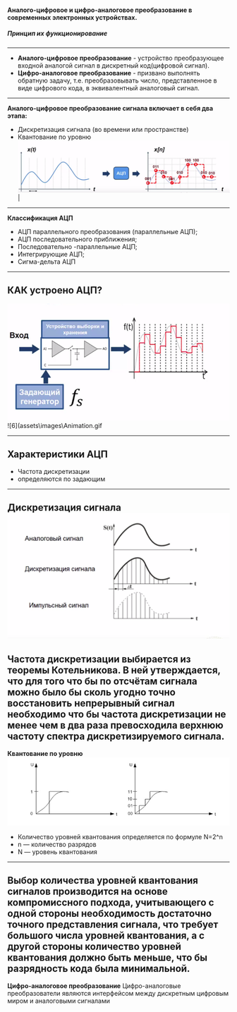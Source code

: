 
#### Аналого-цифровое и цифро-аналоговое преобразование в современных электронных устройствах.
##### Принцип их функционирование
---
- **Аналого-цифровое преобразование** - устройство преобразующее входной аналогой сигнал в дискретный код(цифровой сигнал). 
- **Цифро-аналоговое преобразование** - призвано выполнять обратную задачу, т.е. преобразовывать число, представленное в виде цифрового кода, в эквивалентный аналоговый сигнал. 
---
**Аналого-цифровое преобразование сигнала включает в себя два этапа:**
- Дискретизация сигнала (во времени или пространстве)
- Квантование по уровню
![3](assets/images/3.png) |
---
**Классификация АЦП**
- АЦП параллельного преобразования (параллельные АЦП);
- АЦП последовательного приближения;
- Последовательно -параллельные АЦП;
- Интегрирующие АЦП;
- Сигма-дельта АЦП
---
## КАК устроено АЦП? 
![5](assets/images/5.png) 
![6](assets\images\Animation.gif

---
## Характеристики АЦП
- Частота дискретизации 
- определяются по задающим 
---
**Дискретизация сигнала**
![1](assets/images/1.png)
---
Частота дискретизации выбирается из теоремы Котельникова. В ней утверждается, что для того что бы по отсчётам сигнала можно было бы сколь угодно точно восстановить непрерывный сигнал необходимо что бы частота дискретизации не менее чем в два раза превосходила верхнюю частоту спектра дискретизируемого сигнала.
---
**Квантование по уровню**
![2](assets/images/2.png)
- Количество уровней квантования определяется по формуле N=2^n
- n — количество разрядов
- N — уровень квантования
---
Выбор количества уровней квантования сигналов производится на основе компромиссного подхода, учитывающего с одной стороны необходимость достаточно точного представления сигнала, что требует большого числа уровней квантования, а с другой стороны количество уровней квантования должно быть меньше, что бы разрядность кода была минимальной.
---
**Цифро-аналоговое преобразование**
Цифро-аналоговые преобразователи являются интерфейсом между дискретным цифровым миром и аналоговыми сигналами
